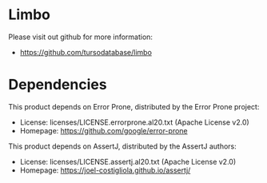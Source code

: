 Limbo 
=======

Please visit out github for more information:

* https://github.com/tursodatabase/limbo

Dependencies
============

This product depends on Error Prone, distributed by the Error Prone project:

* License: licenses/LICENSE.errorprone.al20.txt (Apache License v2.0)
* Homepage: https://github.com/google/error-prone

This product depends on AssertJ, distributed by the AssertJ authors:

* License: licenses/LICENSE.assertj.al20.txt (Apache License v2.0)
* Homepage: https://joel-costigliola.github.io/assertj/
